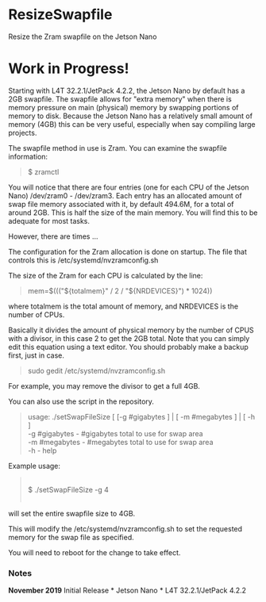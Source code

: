 # ResizeSwapfile
Resize the Zram swapfile on the Jetson Nano

<h1>Work in Progress!</h1>

Starting with L4T 32.2.1/JetPack 4.2.2, the Jetson Nano by default has a 2GB swapfile. The swapfile allows for "extra memory" when there is memory pressure on main (physical) memory by swapping portions of memory to disk. Because the Jetson Nano has a relatively small amount of memory (4GB) this can be very useful, especially when say compiling large projects.

The swapfile method in use is Zram. You can examine the swapfile information:
<blockquote>
$ zramctl</blockquote>

You will notice that there are four entries (one for each CPU of the Jetson Nano) /dev/zram0 - /dev/zram3. Each entry has an allocated amount of swap file memory associated with it, by default 494.6M, for a total of around 2GB. This is half the size of the main memory. You will find this to be adequate for most tasks.

However, there are times ...

The configuration for the Zram allocation is done on startup. The file that controls this is /etc/systemd/nvzramconfig.sh

The size of the Zram for each CPU is calculated by the line:
<blockquote>
mem=$((("${totalmem}" / 2 / "${NRDEVICES}") * 1024))
</blockquote>

where totalmem is the total amount of memory, and NRDEVICES is the number of CPUs.

Basically it divides the amount of physical memory by the number of CPUS with a divisor, in this case 2 to get the 2GB total.
Note that you can simply edit this equation using a text editor. You should probably make a backup first, just in case.
<blockquote>
sudo gedit /etc/systemd/nvzramconfig.sh
</blockquote>

For example, you may remove the divisor to get a full 4GB.

You can also use the script in the repository.
<blockquote>
usage: ./setSwapFileSize [ [-g #gigabytes ] | [ -m #megabytes ] | [ -h ]<br>
  -g #gigabytes - #gigabytes total to use for swap area<br>
  -m #megabytes - #megabytes total to use for swap area<br>
  -h            - help
<br>  
</blockquote>

Example usage:<br>
<blockquote>
<br>  
$ ./setSwapFileSize -g 4<br>
<br></blockquote>

will set the entire swapfile size to 4GB.

This will modify the /etc/systemd/nvzramconfig.sh to set the requested memory for the swap file as specified.

You will need to reboot for the change to take effect.

<h3>Notes</h3>
<b>November 2019</b>
Initial Release
* Jetson Nano
* L4T 32.2.1/JetPack 4.2.2




